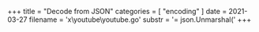 +++
title = "Decode from JSON"
categories = [ "encoding" ]
date = 2021-03-27
filename = 'x\youtube\youtube.go'
substr = '= json.Unmarshal('
+++
